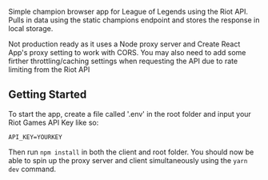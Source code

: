 Simple champion browser app for League of Legends using the Riot API. Pulls in data using the static champions endpoint and stores the response in local storage.

Not production ready as it uses a Node proxy server and Create React App's proxy setting to work with CORS. You may also need to add some firther throttling/caching settings when requesting the API due to rate limiting from the Riot API 

## Getting Started

To start the app, create a file called '.env'  in the root folder and input your Riot Games API Key like so:

`API_KEY=YOURKEY`

 Then run `npm install` in both the client and root folder. You should now be able to spin up the proxy server and client simultaneously using the `yarn dev` command.

